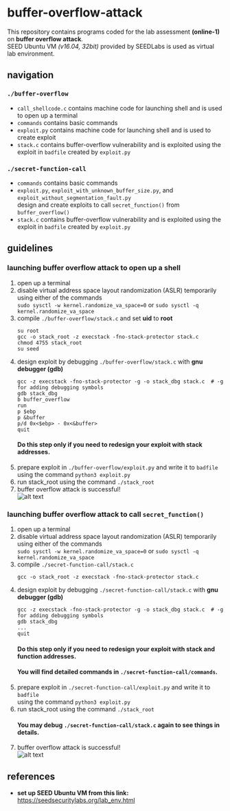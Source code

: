 # buffer-overflow-attack  
This repository contains programs coded for the lab assessment **(online-1)** on **buffer overflow attack**.  
SEED Ubuntu VM *(v16.04, 32bit)* provided by SEEDLabs is used as virtual lab environment.  
## navigation  
### `./buffer-overflow`  
- `call_shellcode.c` contains machine code for launching shell and is used to open up a terminal  
- `commands` contains basic commands  
- `exploit.py` contains machine code for launching shell and is used to create exploit  
- `stack.c` contains buffer-overflow vulnerability and is exploited using the exploit in `badfile` created by `exploit.py`  

### `./secret-function-call`  
- `commands` contains basic commands  
- `exploit.py`, `exploit_with_unknown_buffer_size.py`, and `exploit_without_segmentation_fault.py`  
  design and create exploits to call `secret_function()` from `buffer_overflow()`  
- `stack.c` contains buffer-overflow vulnerability and is exploited using the exploit in `badfile` created by `exploit.py`  
## guidelines  
### launching buffer overflow attack to open up a shell  
1. open up a terminal  
2. disable virtual address space layout randomization (ASLR) temporarily using either of the commands  
   `sudo sysctl -w kernel.randomize_va_space=0` or `sudo sysctl -q kernel.randomize_va_space`  
3. compile `./buffer-overflow/stack.c` and set **uid** to **root**  
   ```
   su root
   gcc -o stack_root -z execstack -fno-stack-protector stack.c
   chmod 4755 stack_root
   su seed
   ```  
4. design exploit by debugging `./buffer-overflow/stack.c` with **gnu debugger (gdb)**  
   ```
   gcc -z execstack -fno-stack-protector -g -o stack_dbg stack.c  # -g for adding debugging symbols
   gdb stack_dbg
   b buffer_overflow
   run
   p $ebp
   p &buffer
   p/d 0x<$ebp> - 0x<&buffer>
   quit
   ```  
   #### Do this step only if you need to redesign your exploit with stack addresses.  
5. prepare exploit in `./buffer-overflow/exploit.py` and write it to `badfile`  
   using the command `python3 exploit.py`  
6. run stack_root using the command `./stack_root`  
7. buffer overflow attack is successful!  
![alt text](https://github.com/FromSaffronCity/node-js-tutorials/blob/main/buffer-overflow-attack/res/buffer-overlow-attack.png?raw=true)  

### launching buffer overflow attack to call `secret_function()`  
1. open up a terminal  
2. disable virtual address space layout randomization (ASLR) temporarily using either of the commands  
   `sudo sysctl -w kernel.randomize_va_space=0` or `sudo sysctl -q kernel.randomize_va_space`  
3. compile `./secret-function-call/stack.c`  
   ```
   gcc -o stack_root -z execstack -fno-stack-protector stack.c
   ```  
4. design exploit by debugging `./secret-function-call/stack.c` with **gnu debugger (gdb)**  
   ```
   gcc -z execstack -fno-stack-protector -g -o stack_dbg stack.c  # -g for adding debugging symbols
   gdb stack_dbg
   ...
   quit
   ```  
   #### Do this step only if you need to redesign your exploit with stack and function addresses.  
   #### You will find detailed commands in `./secret-function-call/commands`.  
5. prepare exploit in `./secret-function-call/exploit.py` and write it to `badfile`  
   using the command `python3 exploit.py`  
6. run stack_root using the command `./stack_root`  
   #### You may debug `./secret-function-call/stack.c` again to see things in details.  
7. buffer overflow attack is successful!  
![alt text](https://github.com/FromSaffronCity/node-js-tutorials/blob/main/buffer-overflow-attack/res/secret-function-call.png?raw=true)  

## references  
- **set up SEED Ubuntu VM from this link:** https://seedsecuritylabs.org/lab_env.html  
